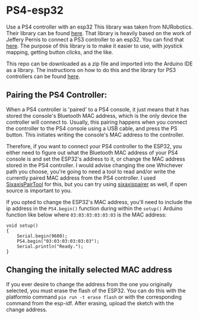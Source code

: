 # PS4-esp32
Use a PS4 controller with an esp32
This library was taken from NURobotics.
Their library can be found [here](https://github.com/NURobotics/PS4-esp32).
That library is heavily based on the work of Jeffery Pernis to connect a PS3 controller to an esp32.
You can find that [here](https://github.com/jvpernis/esp32-ps3).
The purpose of this library is to make it easier to use, with joystick mapping, getting button clicks, and the like.

This repo can be downloaded as a zip file and imported into the Arduino IDE as a library.
The instructions on how to do this and the library for PS3 controllers can be found [here](https://github.com/jvpernis/esp32-ps3/issues/3#issuecomment-517141523).

## Pairing the PS4 Controller:
When a PS4 controller is 'paired' to a PS4 console, it just means that it has stored the console's Bluetooth MAC address, which is the only device the controller will connect to. Usually, this pairing happens when you connect the controller to the PS4 console using a USB cable, and press the PS button. This initiates writing the console's MAC address to the controller.

Therefore, if you want to connect your PS4 controller to the ESP32, you either need to figure out what the Bluetooth MAC address of your PS4 console is and set the ESP32's address to it, or change the MAC address stored in the PS4 controller.
I would advise changing the one 
Whichever path you choose, you're going to need a tool to read and/or write the currently paired MAC address from the PS4 controller. I used [SixaxisPairTool](https://dancingpixelstudios.com/sixaxis-controller/sixaxispairtool/) for this, but you can try using [sixaxispairer](https://github.com/user-none/sixaxispairer) as well, if open source is important to you.

If you opted to change the ESP32's MAC address, you'll need to include the ip address in the ```PS4.begin()``` function during within the ```setup()``` Arduino function like below where ```03:03:03:03:03:03``` is the MAC address:
```
void setup()
{
    Serial.begin(9600);
    PS4.begin("03:03:03:03:03:03");
    Serial.println("Ready.");
}
```
## Changing the initally selected MAC address
If you ever desire to change the address from the one you originally selected, you must erase the flash of the ESP32. You can do this with
the platformio command ```pio run -t erase flash``` or with the corresponding command from the esp-idf. After erasing, upload the sketch with the change address. 